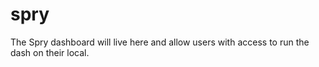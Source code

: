 # spry

The Spry dashboard will live here and allow users with access to run the dash on their local.
